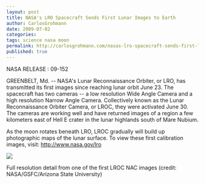 ```yaml
---
layout: post
title: NASA's LRO Spacecraft Sends First Lunar Images to Earth
author: CarlosGrohmann
date: 2009-07-02
categories: 
tags: science nasa moon 
permalink: http://carlosgrohmann.com/nasas-lro-spacecraft-sends-first-lunar-images-to-earth/
published: true
---
```


NASA RELEASE : 09-152  

GREENBELT, Md. -- NASA's Lunar Reconnaissance Orbiter, or LRO, has transmitted its first images since reaching lunar orbit June 23. The spacecraft has two cameras -- a low resolution Wide Angle Camera and a high resolution Narrow Angle Camera. Collectively known as the Lunar Reconnaissance Orbiter Camera, or LROC, they were activated June 30. The cameras are working well and have returned images of a region a few kilometers east of Hell E crater in the lunar highlands south of Mare Nubium.  

As the moon rotates beneath LRO, LROC gradually will build up photographic maps of the lunar surface. To view these first calibration images, visit:  <http://www.nasa.gov/lro>  

![](http://lroc.sese.asu.edu/news/uploads/nacl000000fd_top_detail.serendipityThumb.png)  

Full resolution detail from one of the first LROC NAC images (credit: NASA/GSFC/Arizona State University)
